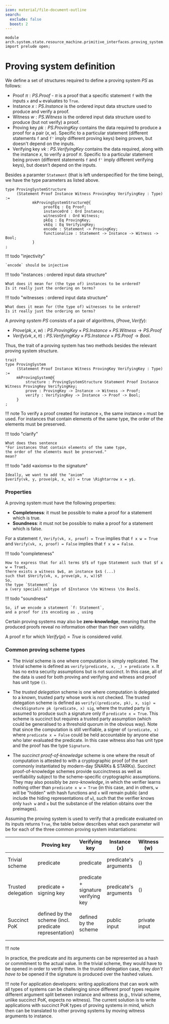 ```yaml
---
icon: material/file-document-outline
search:
  exclude: false
  boost: 2
---
```


```juvix
module arch.system.state.resource_machine.primitive_interfaces.proving_system.proving_system_types;
import prelude open;
```

# Proving system definition


We define a set of structures required to define a proving system $PS$ as follows:

- Proof $\pi: PS.Proof$ - $\pi$ is a proof that a specific statement `f` with the inputs `x` and `w` evaluates to `True`.
- Instance $x: PS.Instance$ is the ordered input data structure used to produce and verify a proof.
- Witness $w: PS.Witness$ is the ordered input data structure used to produce (but not verify) a proof.
- Proving key $pk: PS.ProvingKey$ contains the data required to produce a proof for a pair $(x, w)$. Specific to a particular statement (different statements `f` and `f'` imply different proving keys) being proven, but doesn't depend on the inputs.
- Verifying key $vk: PS.VerifyingKey$ contains the data required, along with the instance $x$, to verify a proof $\pi$. Specific to a particular statement being proven (different statements `f` and `f'` imply different verifying keys), but doesn't depend on the inputs.

Besides a paramter `Statement`
(that is left underspecified for the time being),
we have the type parameters as listed above.

```juvix
type ProvingSystemStructure
     (Statement Proof Instance Witness ProvingKey VerifyingKey : Type) :=
            mkProvingSystemStructure@{
                 proofEq : Eq Proof;
                 instanceOrd : Ord Instance;
                 witnessOrd : Ord Witness;
                 pkEq : Eq ProvingKey;
                 vkEq : Eq VerifyingKey;
                 encode : Statement -> ProvingKey;
                 functionalize : Statement -> Instance -> Witness -> Bool;
            }
;
```

!!! todo "injectivity"

    `encode` should be injective

!!! todo "instances : ordered input data structure"

    What does it mean for (the type of) instances to be ordered?
    Is it really just the ordering on terms?

!!! todo "witnesses : ordered input data structure"

    What does it mean for (the type of) witnesses to be ordered?
    Is it really just the ordering on terms?

A _proving system $PS$_ consists of a pair of algorithms, $(Prove, Verify)$:

- $Prove(pk, x, w): PS.ProvingKey \times PS.Instance \times PS.Witness \rightarrow PS.Proof$
- $Verify(vk, x, \pi): PS.VerifyingKey \times PS.Instance \times PS.Proof \rightarrow Bool$.

Thus, the trait of a proving system has two methods besides
the relevant proving system structure.

```juvix
trait
type ProvingSystem
     (Statement Proof Instance Witness ProvingKey VerifyingKey : Type) :=
     mkProvingSystem@{
         structure : ProvingSystemStructure Statement Proof Instance Witness ProvingKey VerifyingKey;
         prove : ProvingKey -> Instance -> Witness -> Proof;
         verify : VerifyingKey -> Instance -> Proof -> Bool;
     }
;
```

!!! note
    To verify a proof created for instance `x`, the same instance `x` must be used. For instances that contain elements of the same type, the order of the elements must be preserved.

!!! todo "clarify"

    What does thes sentence
    "For instances that contain elements of the same type,
    the order of the elements must be preserved."
    mean?

!!! todo "add «axioms» to the signature"

    Ideally, we want to add the "axiom"
    $verify(vk, y, prove(pk, x, w)) = true \Rightarrow x = y$.

### Properties

A proving system must have the following properties:

- **Completeness**: it must be possible to make a proof for a statement which is true.
- **Soundness**: it must not be possible to make a proof for a statement which is false.

For a statement `f`, `Verify(vk, x, proof) = True` implies that `f x w = True` and `Verify(vk, x, proof) = False` implies that `f x w = False`.

!!! todo "completeness"

    How to express that for all terms $f$ of type Statement such that $f x w = True$,
    there exists a witness $w$, an instance $x$ (...)
    such that $Verify(vk, x, prove(pk, x, w))$⁈
    So,
    the type `Statement` is
    a (very special) subtype of $Instance \to Witness \to Bool$.

!!! todo "soundness"

    So, if we encode a statement `f: Statement`,
    and a proof for its encoding as , using

Certain proving systems may also be **zero-knowledge**, meaning that the produced proofs reveal no information other than their own validity.

A proof $\pi$ for which $Verify(pi) = True$ is considered _valid_.

### Common proving scheme types

- The _trivial_ scheme is one where computation is simply replicated. The
  trivial scheme is defined as `verify(predicate, x, _) = predicate x`. It has no extra security assumptions but is not succinct. In this case, all of the data is used for both proving and verifying and witness and proof has unit type `()`.

- The _trusted delegation_ scheme is one where computation is delegated to a
  known, trusted party whose work is not checked. The trusted delegation scheme
  is defined as `verify((predicate, pk), x, sig) = checkSignature pk (predicate, x) sig`, where the trusted party is assumed to produce such a
  signature only if `predicate x = True`. This scheme is succinct but requires a
  trusted party assumption (which could be generalised to a threshold quorum in
  the obvious way). Note that since the computation is still verifiable, a
  signer of `(predicate, x)` where `predicate x = False` could be held
  accountable by anyone else who later evaluated the predicate. In this case witness also has unit type and the proof has the type `Signature`.

- The _succinct proof-of-knowledge_ scheme is one where the result of computation is attested to with a cryptographic proof (of the sort commonly instantiated by modern-day SNARKs & STARKs). Succinct proof-of-knowledge schemes provide succinctness as well as verifiability subject to the scheme-specific cryptographic assumptions. They may also possibly be _zero-knowledge_, in which the verifier learns nothing other than `predicate x w = True` (in this case, and in others, `w` will be "hidden" with hash functions and `x` will remain public (and include the hiding representations of `w`), such that the verifier knows only `hash w` and `x` but the substance of the relation obtains over the preimages).

Assuming the proving system is used to verify that a predicate evaluated on its inputs returns `True`, the table below describes what each parameter will be for each of the three common proving system instantiations:

||Proving key|Verifying key|Instance (x)|Witness (w)|Proof|Properties|
|-|-|-|-|-|-|-|
|Trivial scheme|predicate|predicate|predicate's arguments|()|()|transparent, not succinct|
|Trusted delegation|predicate + signing key|predicate + signature verifying key|predicate's arguments|()|signature|succinct, trusted, verifiable|
|Succinct PoK|defined by the scheme (incl. predicate representation)|defined by the scheme|public input|private input|defined by the scheme|succinct, verifiable, possibly zero knowledge|

!!! note

In practice, the predicate and its arguments can be represented as a hash or commitment to the actual value. In the trivial scheme, they would have to be opened in order to verify them. In the trusted delegation case, they *don't have to* be opened if the signature is produced over the hashed values.

!!! note
  For application developers: writing applications that can work with all types of systems can be challenging since different proof types require different argument split between instance and witness (e.g., trivial scheme, unlike succinct PoK, expects no witness). The current solution is to write applications with succinct PoK types of proving systems in mind, which then can be translated to other proving systems by moving witness arguments to instance.
